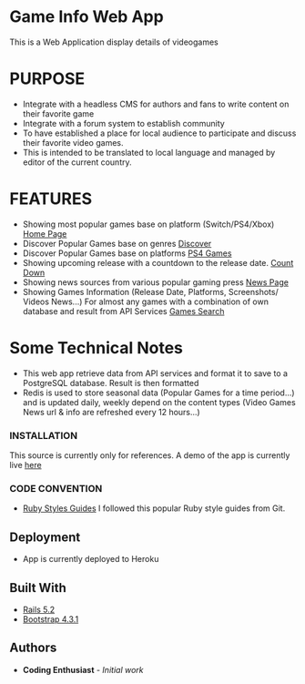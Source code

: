 # Game Info Web App

This is a Web Application display details of videogames

# PURPOSE
- Integrate with a headless CMS for authors and fans to write content on their favorite game
- Integrate with a forum system to establish community
- To have established a place for local audience to participate and discuss their favorite video games. 
- This is intended to be translated to local language and managed by editor of the current country. 

# FEATURES

- Showing most popular games base on platform (Switch/PS4/Xbox) [Home Page](https://gameinsight.herokuapp.com/en)
- Discover Popular Games base on genres [Discover](https://gameinsight.herokuapp.com/games/discover?locale=en)
- Discover Popular Games base on platforms [PS4 Games](https://gameinsight.herokuapp.com/en/platforms/playstation-4)
- Showing upcoming release with a countdown to the release date. [Count Down](https://gameinsight.herokuapp.com/games/countdown?locale=en)
- Showing news sources from various popular gaming press [News Page](https://gameinsight.herokuapp.com/en/news)
- Showing Games Information (Release Date, Platforms, Screenshots/ Videos News...) For almost any games with a combination of own database and result from API Services [Games Search](https://gameinsight.herokuapp.com/en/search?utf8=%E2%9C%93&name=Xenoblade+Chronicles)

# Some Technical Notes
- This web app retrieve data from API services and format it to save to a PostgreSQL database. Result is then formatted 
- Redis is used to store seasonal data (Popular Games for a time period...) and is updated daily, weekly depend on the content types (Video Games News url & info are refreshed every 12 hours...)

### INSTALLATION

This source is currently only for references. 
A demo of the app is currently live [here](https://gameinsight.herokuapp.com/en)

### CODE CONVENTION

- [Ruby Styles Guides](https://github.com/rubocop-hq/ruby-style-guide)
I followed this popular Ruby style guides from Git.


## Deployment

- App is currently deployed to Heroku

## Built With

* [Rails 5.2](https://guides.rubyonrails.org/5_2_release_notes.html)
* [Bootstrap 4.3.1](https://getbootstrap.com/docs/4.3/getting-started/introduction/)

## Authors

* **Coding Enthusiast** - *Initial work*
